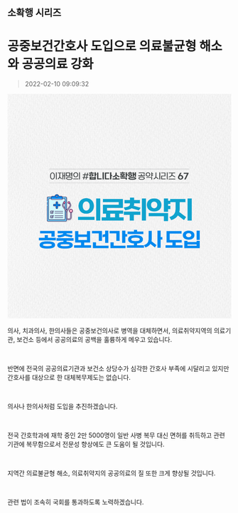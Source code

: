 ## 소확행 시리즈
# 공중보건간호사 도입으로 의료불균형 해소와 공공의료 강화
> 2022-02-10 09:09:32

![공중보건간호사 도입으로 의료불균형 해소와 공공의료 강화](./220210246414.png)

의사, 치과의사, 한의사들은 공중보건의사로 병역을 대체하면서, 의료취약지역의 의료기관, 보건소 등에서 공공의료의 공백을 훌륭하게 메우고 있습니다.

​

반면에 전국의 공공의료기관과 보건소 상당수가 심각한 간호사 부족에 시달리고 있지만 간호사를 대상으로 한 대체복무제도는 없습니다.

​

의사나 한의사처럼 도입을 추진하겠습니다.

​

전국 간호학과에 재학 중인 2만 5000명이 일반 사병 복무 대신 면허를 취득하고 관련 기관에 복무함으로서 전문성 향상에도 큰 도움이 될 것입니다.

​

지역간 의료불균형 해소, 의료취약지의 공공의료의 질 또한 크게 향상될 것입니다.

​

관련 법이 조속히 국회를 통과하도록 노력하겠습니다.
